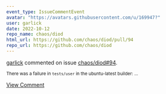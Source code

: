 ```yaml
---
event_type: IssueCommentEvent
avatar: "https://avatars.githubusercontent.com/u/169947?"
user: garlick
date: 2022-10-12
repo_name: chaos/diod
html_url: https://github.com/chaos/diod/pull/94
repo_url: https://github.com/chaos/diod
---
```


<a href='https://github.com/garlick' target='_blank'>garlick</a> commented on issue <a href='https://github.com/chaos/diod/pull/94' target='_blank'>chaos/diod#94</a>.

<small>There was a failure in `tests/user` in the ubuntu-latest builder:...</small>

<a href='https://github.com/chaos/diod/pull/94' target='_blank'>View Comment</a>